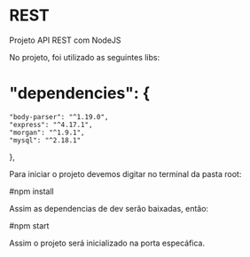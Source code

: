 # REST
Projeto API REST com NodeJS

No projeto, foi utilizado as seguintes libs:

#  "dependencies": {
    "body-parser": "^1.19.0",
    "express": "^4.17.1",
    "morgan": "^1.9.1",
    "mysql": "^2.18.1"
  },
  
  
  Para iniciar o projeto devemos digitar no terminal da pasta root:
  
#npm install
  
  
  Assim as dependencias de dev serão baixadas, então:
  
  
#npm start 
  
  
  Assim o projeto será inicializado na porta especáfica.
